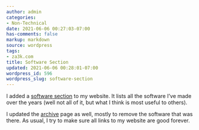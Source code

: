 ```yaml
---
author: admin
categories:
- Non-Technical
date: 2021-06-06 00:27:03-07:00
has-comments: false
markup: markdown
source: wordpress
tags:
- za3k.com
title: Software Section
updated: 2021-06-06 00:28:01-07:00
wordpress_id: 596
wordpress_slug: software-section
---
```

I added a [software section](https://za3k.com/software.md) to my website. It lists all the software I’ve made over the years (well not all of it, but what I think is most useful to others).

I updated the [archive](https://za3k.com/archived.html) page as well, mostly to remove the software that was there. As usual, I try to make sure all links to my website are good forever.

